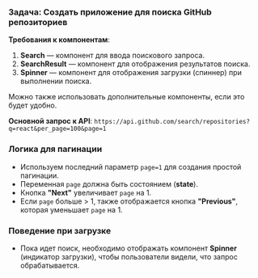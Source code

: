 ### Задача: Создать приложение для поиска GitHub репозиториев

**Требования к компонентам**:
1. **Search** — компонент для ввода поискового запроса.
2. **SearchResult** — компонент для отображения результатов поиска.
3. **Spinner** — компонент для отображения загрузки (спиннер) при выполнении поиска.

Можно также использовать дополнительные компоненты, если это будет удобно.

**Основной запрос к API**:
`https://api.github.com/search/repositories?q=react&per_page=100&page=1`

### Логика для пагинации
- Используем последний параметр `page=1` для создания простой пагинации.
- Переменная `page` должна быть состоянием (**state**).
- Кнопка **"Next"** увеличивает `page` на 1.
- Если `page` больше > 1, также отображается кнопка **"Previous"**, которая уменьшает `page` на 1.

### Поведение при загрузке
- Пока идет поиск, необходимо отображать компонент **Spinner** (индикатор загрузки), чтобы пользователи видели, что запрос обрабатывается.